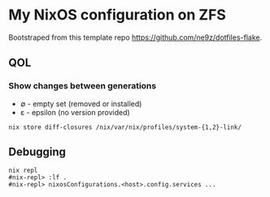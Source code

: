 # My NixOS configuration on ZFS

Bootstraped from this template repo <https://github.com/ne9z/dotfiles-flake>.

## QOL

### Show changes between generations

- ∅ - empty set (removed or installed)
- ε - epsilon (no version provided)

```shell
nix store diff-closures /nix/var/nix/profiles/system-{1,2}-link/
```

## Debugging

```shell
nix repl
#nix-repl> :lf .
#nix-repl> nixosConfigurations.<host>.config.services ...
```
